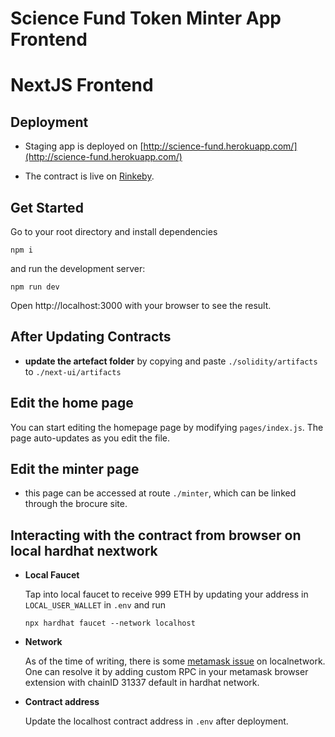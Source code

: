 # Science Fund Token Minter App Frontend

# NextJS Frontend

## Deployment
- Staging app is deployed on [http://science-fund.herokuapp.com/](http://science-fund.herokuapp.com/)


- The contract is live on [Rinkeby]().
## Get Started

Go to your root directory and install dependencies

```shell
npm i
```

and run the development server:

```shell
npm run dev
```

Open http://localhost:3000 with your browser to see the result.

## After Updating Contracts
- **update the artefact folder** by copying and paste `./solidity/artifacts` to `./next-ui/artifacts`
 

## Edit the home page

You can start editing the homepage page by modifying <code>pages/index.js</code>. The page auto-updates as you edit the file.


## Edit the minter page

- this page can be accessed at route `./minter`, which can be linked through the brocure site.



## **Interacting with the contract from browser on local hardhat nextwork** 


- **Local Faucet**

    Tap into local faucet to receive 999 ETH by updating your address in `LOCAL_USER_WALLET` in `.env` and run

    ```shell
    npx hardhat faucet --network localhost
    ```


- **Network** 

    As of the time of writing, there is some [metamask issue](https://github.com/MetaMask/metamask-extension/issues/10290) on localnetwork. One can resolve it by adding custom RPC in your metamask browser extension with chainID 31337 default in hardhat network.

- **Contract address** 

    Update the localhost contract address in `.env` after deployment.


